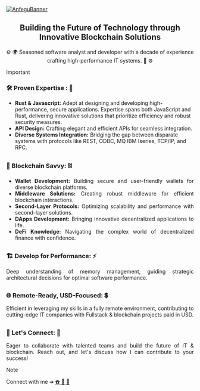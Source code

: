 [![AnfeguBanner](https://github.com/anfegu/anfegu/assets/7240030/50a24cb8-6368-4838-9256-b0cc9ad5089e)](https://linktr.ee/anfegu)

<div align="center"> 
 
## <center> Building the Future of Technology through Innovative Blockchain Solutions
⚙️ 🌍 Seasoned software analyst and developer with a decade of experience crafting high-performance IT systems. 🎯 ⚙️

</div>

> [!IMPORTANT]
>  ### 🛠️ Proven Expertise : 🔧 
>  - **Rust & Javascript:** Adept at designing and developing high-performance, secure applications. Expertise spans both JavaScript and Rust, delivering innovative solutions that prioritize efficiency and robust security measures.
>  - **API Design:** Crafting elegant and efficient APIs for seamless integration.
>  - **Diverse Systems Integration:** Bridging the gap between disparate systems with protocols like REST, ODBC, MQ IBM Iseries, TCP/IP, and RPC.
##
<div align="justify">
  
### 🔗 Blockchain Savvy: ⛓️ 

- **Wallet Development:** Building secure and user-friendly wallets for diverse blockchain platforms.
- **Middleware Solutions:** Creating robust middleware for efficient blockchain interactions.
- **Second-Layer Protocols:** Optimizing scalability and performance with second-layer solutions.
- **DApps Development:** Bringing innovative decentralized applications to life.
- **DeFi Knowledge:** Navigating the complex world of decentralized finance with confidence.

##
### 🏗️ Develop for Performance: ⚡

Deep understanding of memory management, guiding strategic architectural decisions for optimal software performance.

##
### 🌐 Remote-Ready, USD-Focused: 💲

Efficient in leveraging my skills in a fully remote environment, contributing to cutting-edge IT companies with Fullstack & blockchain projects paid in USD.

##
### 🤝 Let's Connect: 🔄

Eager to collaborate with talented teams and build the future of IT & blockchain. Reach out, and let's discuss how I can contribute to your success!

</div>

> [!NOTE]
> Connect with me ➔ [☎️ 📧 📲](https://linktr.ee/anfegu)

##
